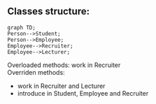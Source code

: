 ## Classes structure:
```mermaid
graph TD;  
Person-->Student;  
Person-->Employee;  
Employee-->Recruiter;  
Employee-->Lecturer;
```

Overloaded methods: work in Recruiter  
Overriden methods:
 - work in Recruiter and Lecturer
 - introduce in Student, Employee and Recruiter